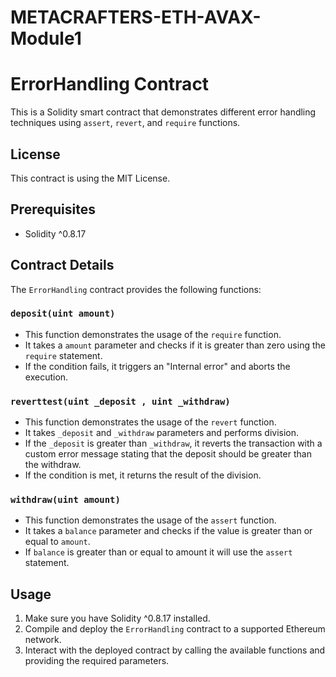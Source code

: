 # METACRAFTERS-ETH-AVAX-Module1
# ErrorHandling Contract

This is a Solidity smart contract that demonstrates different error handling techniques using `assert`, `revert`, and `require` functions.

## License

This contract is using the MIT License.

## Prerequisites

- Solidity ^0.8.17

## Contract Details

The `ErrorHandling` contract provides the following functions:

### `deposit(uint amount)`

- This function demonstrates the usage of the `require` function.
- It takes a `amount` parameter and checks if it is greater than zero using the `require` statement.
- If the condition fails, it triggers an "Internal error" and aborts the execution.

### `reverttest(uint _deposit , uint _withdraw)`

- This function demonstrates the usage of the `revert` function.
- It takes `_deposit` and `_withdraw` parameters and performs division.
- If the `_deposit` is greater than `_withdraw`, it reverts the transaction with a custom error message stating that the deposit should be greater than the withdraw.
- If the condition is met, it returns the result of the division.

### `withdraw(uint amount)`

- This function demonstrates the usage of the `assert` function.
- It takes a `balance` parameter and checks if the value is greater than or equal to `amount`.
- If `balance` is greater than or equal to amount it will use the `assert` statement.

## Usage

1. Make sure you have Solidity ^0.8.17 installed.
2. Compile and deploy the `ErrorHandling` contract to a supported Ethereum network.
3. Interact with the deployed contract by calling the available functions and providing the required parameters.
